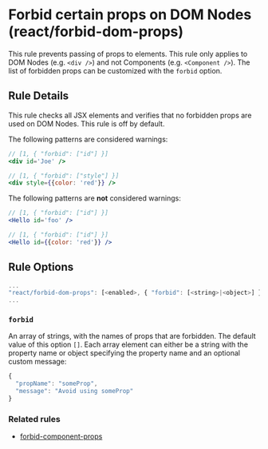 # Forbid certain props on DOM Nodes (react/forbid-dom-props)

This rule prevents passing of props to elements. This rule only applies to DOM Nodes (e.g. `<div />`) and not Components (e.g. `<Component />`).
The list of forbidden props can be customized with the `forbid` option.

## Rule Details

This rule checks all JSX elements and verifies that no forbidden props are used
on DOM Nodes. This rule is off by default.

The following patterns are considered warnings:

```jsx
// [1, { "forbid": ["id"] }]
<div id='Joe' />
```

```jsx
// [1, { "forbid": ["style"] }]
<div style={{color: 'red'}} />
```

The following patterns are **not** considered warnings:

```jsx
// [1, { "forbid": ["id"] }]
<Hello id='foo' />
```

```jsx
// [1, { "forbid": ["id"] }]
<Hello id={{color: 'red'}} />
```

## Rule Options

```js
...
"react/forbid-dom-props": [<enabled>, { "forbid": [<string>|<object>] }]
...
```

### `forbid`

An array of strings, with the names of props that are forbidden. The default value of this option `[]`.
Each array element can either be a string with the property name or object specifying the property name and an optional
custom message:

```js
{
  "propName": "someProp",
  "message": "Avoid using someProp"
}
```

### Related rules

- [forbid-component-props](./forbid-component-props.md)
